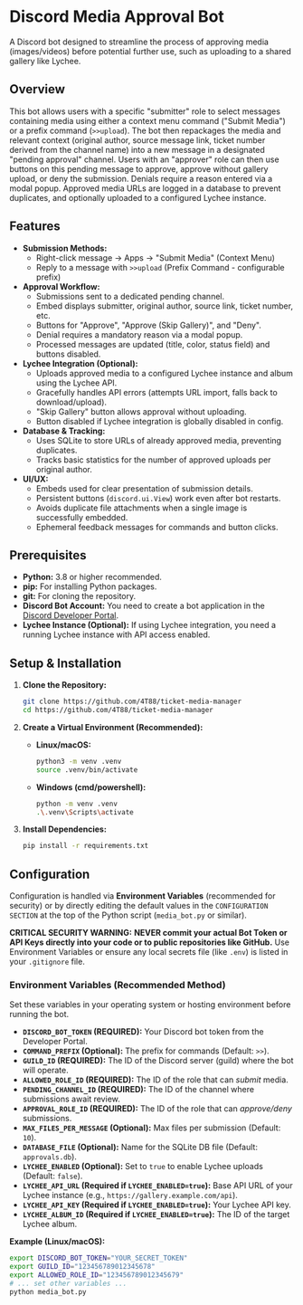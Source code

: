 # Discord Media Approval Bot

A Discord bot designed to streamline the process of approving media (images/videos) before potential further use, such as uploading to a shared gallery like Lychee.

## Overview

This bot allows users with a specific "submitter" role to select messages containing media using either a context menu command ("Submit Media") or a prefix command (`>>upload`). The bot then repackages the media and relevant context (original author, source message link, ticket number derived from the channel name) into a new message in a designated "pending approval" channel. Users with an "approver" role can then use buttons on this pending message to approve, approve without gallery upload, or deny the submission. Denials require a reason entered via a modal popup. Approved media URLs are logged in a database to prevent duplicates, and optionally uploaded to a configured Lychee instance.

## Features

*   **Submission Methods:**
    *   Right-click message -> Apps -> "Submit Media" (Context Menu)
    *   Reply to a message with `>>upload` (Prefix Command - configurable prefix)
*   **Approval Workflow:**
    *   Submissions sent to a dedicated pending channel.
    *   Embed displays submitter, original author, source link, ticket number, etc.
    *   Buttons for "Approve", "Approve (Skip Gallery)", and "Deny".
    *   Denial requires a mandatory reason via a modal popup.
    *   Processed messages are updated (title, color, status field) and buttons disabled.
*   **Lychee Integration (Optional):**
    *   Uploads approved media to a configured Lychee instance and album using the Lychee API.
    *   Gracefully handles API errors (attempts URL import, falls back to download/upload).
    *   "Skip Gallery" button allows approval without uploading.
    *   Button disabled if Lychee integration is globally disabled in config.
*   **Database & Tracking:**
    *   Uses SQLite to store URLs of already approved media, preventing duplicates.
    *   Tracks basic statistics for the number of approved uploads per original author.
*   **UI/UX:**
    *   Embeds used for clear presentation of submission details.
    *   Persistent buttons (`discord.ui.View`) work even after bot restarts.
    *   Avoids duplicate file attachments when a single image is successfully embedded.
    *   Ephemeral feedback messages for commands and button clicks.

## Prerequisites

*   **Python:** 3.8 or higher recommended.
*   **pip:** For installing Python packages.
*   **git:** For cloning the repository.
*   **Discord Bot Account:** You need to create a bot application in the [Discord Developer Portal](https://discord.com/developers/applications).
*   **Lychee Instance (Optional):** If using Lychee integration, you need a running Lychee instance with API access enabled.

## Setup & Installation

1.  **Clone the Repository:**
    ```bash
    git clone https://github.com/4T88/ticket-media-manager
    cd https://github.com/4T88/ticket-media-manager
    ```

2.  **Create a Virtual Environment (Recommended):**
    *   **Linux/macOS:**
        ```bash
        python3 -m venv .venv
        source .venv/bin/activate
        ```
    *   **Windows (cmd/powershell):**
        ```bash
        python -m venv .venv
        .\.venv\Scripts\activate
        ```

3.  **Install Dependencies:**
    ```bash
    pip install -r requirements.txt
    ```

## Configuration

Configuration is handled via **Environment Variables** (recommended for security) or by directly editing the default values in the `CONFIGURATION SECTION` at the top of the Python script (`media_bot.py` or similar).

**CRITICAL SECURITY WARNING:**
**NEVER commit your actual Bot Token or API Keys directly into your code or to public repositories like GitHub.** Use Environment Variables or ensure any local secrets file (like `.env`) is listed in your `.gitignore` file.

### Environment Variables (Recommended Method)

Set these variables in your operating system or hosting environment before running the bot.

*   **`DISCORD_BOT_TOKEN` (REQUIRED):** Your Discord bot token from the Developer Portal.
*   **`COMMAND_PREFIX` (Optional):** The prefix for commands (Default: `>>`).
*   **`GUILD_ID` (REQUIRED):** The ID of the Discord server (guild) where the bot will operate.
*   **`ALLOWED_ROLE_ID` (REQUIRED):** The ID of the role that can *submit* media.
*   **`PENDING_CHANNEL_ID` (REQUIRED):** The ID of the channel where submissions await review.
*   **`APPROVAL_ROLE_ID` (REQUIRED):** The ID of the role that can *approve/deny* submissions.
*   **`MAX_FILES_PER_MESSAGE` (Optional):** Max files per submission (Default: `10`).
*   **`DATABASE_FILE` (Optional):** Name for the SQLite DB file (Default: `approvals.db`).
*   **`LYCHEE_ENABLED` (Optional):** Set to `true` to enable Lychee uploads (Default: `false`).
*   **`LYCHEE_API_URL` (Required if `LYCHEE_ENABLED=true`):** Base API URL of your Lychee instance (e.g., `https://gallery.example.com/api`).
*   **`LYCHEE_API_KEY` (Required if `LYCHEE_ENABLED=true`):** Your Lychee API key.
*   **`LYCHEE_ALBUM_ID` (Required if `LYCHEE_ENABLED=true`):** The ID of the target Lychee album.

**Example (Linux/macOS):**
```bash
export DISCORD_BOT_TOKEN="YOUR_SECRET_TOKEN"
export GUILD_ID="123456789012345678"
export ALLOWED_ROLE_ID="123456789012345679"
# ... set other variables ...
python media_bot.py
